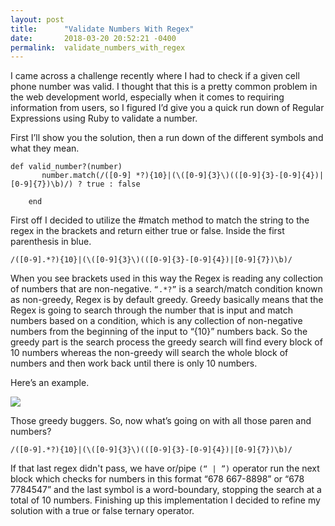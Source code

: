 ```yaml
---
layout: post
title:      "Validate Numbers With Regex"
date:       2018-03-20 20:52:21 -0400
permalink:  validate_numbers_with_regex
---
```




I came across a challenge recently where I had to check if a given cell phone number was valid. I thought that this is a pretty common problem in the web development world, especially when it comes to requiring information from users, so I figured I’d give you a quick run down of Regular Expressions using Ruby to validate a number.

First I’ll show you the solution, then a run down of the different symbols and what they mean.


 ```
 def valid_number?(number)
       	number.match(/([0-9] *?){10}|(\([0-9]{3}\)(([0-9]{3}-[0-9]{4})|[0-9]{7})\b)/) ? true : false

     end
```

First off I decided to utilize the #match method to match the string to the regex in the brackets and return either true or false. Inside the first parenthesis in blue.


`/([0-9].*?){10}|(\([0-9]{3}\)(([0-9]{3}-[0-9]{4})|[0-9]{7})\b)/`

When you see brackets used in this way the Regex is reading any collection of numbers that are non-negative. `“.*?”` is a search/match condition known as non-greedy, Regex is by default greedy. Greedy basically means that the Regex is going to search through the number that is input and match numbers based on a condition, which is any collection of non-negative numbers from the beginning of the input to “{10}” numbers back. So the greedy part is the search process the greedy search will find every block of 10 numbers whereas the non-greedy will search the whole block of numbers and then work back until there is only 10 numbers.

 Here’s an example.


 ![](http://res.cloudinary.com/zacwillmington/image/upload/v1521594307/Screen_Shot_2018-03-20_at_6.01.40_PM_pqd9dq.png)

Those greedy buggers. So, now what’s going on with all those paren and numbers?


`/([0-9].*?){10}|(\([0-9]{3}\)(([0-9]{3}-[0-9]{4})|[0-9]{7})\b)/`


If that last regex didn't pass, we have or/pipe `(“ | ”)` operator run the next block which checks for numbers in this format “678 667-8898” or  “678 7784547” and the last symbol is a word-boundary, stopping the search at a total of 10 numbers. Finishing up this implementation I decided to refine my solution with a true or false ternary operator.
